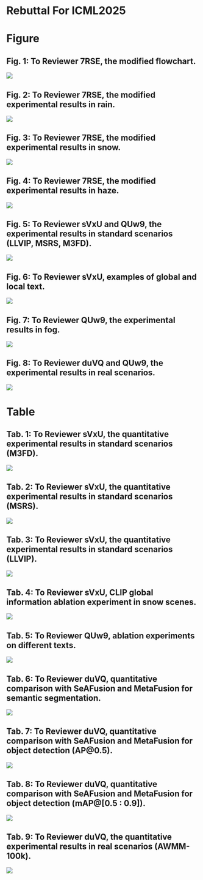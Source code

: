 # Rebuttal For ICML2025 

<h1>Figure</h1>
<h2 id='figures'> Fig. 1: To Reviewer 7RSE, the modified flowchart.</h2>
<img src="figures/1_00.jpg">

<h2 id='figures'> Fig. 2: To Reviewer 7RSE, the modified experimental results in rain.</h2>
<img src="figures/2_00.jpg">

<h2 id='figures'> Fig. 3: To Reviewer 7RSE, the modified experimental results in snow.</h2>
<img src="figures/3_00.jpg">

<h2 id='figures'> Fig. 4: To Reviewer 7RSE, the modified experimental results in haze.</h2>
<img src="figures/4_00.jpg">

<h2 id='figures'> Fig. 5: To Reviewer sVxU and QUw9, the experimental results in standard scenarios (LLVIP, MSRS, M3FD).</h2>
<img src="figures/5_00.jpg">

<h2 id='figures'>Fig. 6: To Reviewer sVxU, examples of global and local text.</h2>
<img src="figures/6.png">

<h2 id='figures'> Fig. 7: To Reviewer QUw9, the experimental results in fog.</h2>
<img src="figures/7_00.jpg">

<h2 id='figures'> Fig. 8: To Reviewer duVQ and QUw9, the experimental results in real scenarios.</h2>
<img src="figures/8_00.jpg">

<h1>Table</h1>
<h2 id='tables'> Tab. 1: To Reviewer sVxU, the quantitative experimental results in standard scenarios (M3FD).</h2>
<img src="tables/3.png">

<h2 id='tables'> Tab. 2: To Reviewer sVxU, the quantitative experimental results in standard scenarios (MSRS).</h2>
<img src="tables/4.png">

<h2 id='tables'> Tab. 3: To Reviewer sVxU, the quantitative experimental results in standard scenarios (LLVIP).</h2>
<img src="tables/9.png">

<h2 id='tables'> Tab. 4: To Reviewer sVxU, CLIP global information ablation experiment in snow scenes.</h2>
<img src="tables/2.png">

<h2 id='tables'> Tab. 5: To Reviewer QUw9, ablation experiments on different texts.</h2>
<img src="tables/1.png">

<h2 id='tables'> Tab. 6: To Reviewer duVQ, quantitative comparison with SeAFusion and MetaFusion for semantic segmentation.</h2>
<img src="tables/7.png">

<h2 id='tables'> Tab. 7: To Reviewer duVQ, quantitative comparison with SeAFusion and MetaFusion for object detection (AP@0.5).</h2>
<img src="tables/5.png">

<h2 id='tables'> Tab. 8: To Reviewer duVQ, quantitative comparison with SeAFusion and MetaFusion for object detection (mAP@[0.5 : 0.9]).</h2>
<img src="tables/6.png">


<h2 id='tables'> Tab. 9: To Reviewer duVQ, the quantitative experimental results in real scenarios (AWMM-100k).</h2>
<img src="tables/8.png">






